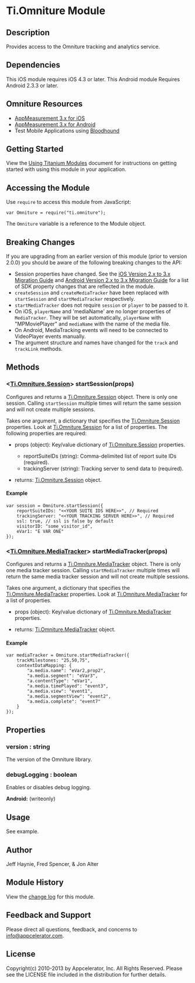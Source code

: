 # Ti.Omniture Module

## Description

Provides access to the Omniture tracking and analytics service.

## Dependencies

This iOS module requires iOS 4.3 or later.
This Android module Requires Android 2.3.3 or later.

## Omniture Resources

* [AppMeasurement 3.x for iOS][AppMeasurementIOS]
* [AppMeasurement 3.x for Android][AppMeasurementAndroid]
* Test Mobile Applications using [Bloodhound][Bloodhound]

## Getting Started

View the [Using Titanium Modules](http://docs.appcelerator.com/titanium/latest/#!/guide/Using_Titanium_Modules) document for instructions on getting
started with using this module in your application.

## Accessing the Module

Use `require` to access this module from JavaScript:

	var Omniture = require("ti.omniture");

The `Omniture` variable is a reference to the Module object.

## Breaking Changes

If you are upgrading from an earlier version of this module (prior to version 2.0.0) you should be
aware of the following breaking changes to the API:

* Session properties have changed. See the [iOS Version 2.x to 3.x Migration Guide][iOSMigrationGuide] and [Android Version 2.x to 3.x Migration Guide][AndroidMigrationGuide] for a list of SDK property changes that are reflected in the module.
* `createSession` and `createMediaTracker` have been replaced with `startSession` and `startMediaTracker` respectively.
* `startMediaTracker` does not require `session` or `player` to be passed to it.
* On iOS, `playerName` and 'mediaName' are no longer properties of `MediaTracker`. They will be set automatically, `playerName` with "MPMoviePlayer" and `mediaName` with the name of the media file.
* On Android, MediaTracking events will need to be connected to VideoPlayer events manually.
* The argument structure and names have changed for the `track` and `trackLink` methods.

## Methods

### <[Ti.Omniture.Session][]\> startSession(props)

Configures and returns a [Ti.Omniture.Session][] object. There is only one session. Calling `startSession` multiple times will return the same session and will not create multiple sessions.

Takes one argument, a dictionary that specifies the [Ti.Omniture.Session][] properties. Look at [Ti.Omniture.Session][] for a list of properties. The following properties are required:

* props (object): Key/value dictionary of [Ti.Omniture.Session][] properties.
	* reportSuiteIDs (string): Comma-delimited list of report suite IDs (required).
	* trackingServer (string): Tracking server to send data to (required).

* returns: [Ti.Omniture.Session][] object.

#### Example

	var session = Omniture.startSession({
        reportSuiteIDs: "<<YOUR SUITE IDS HERE>>", // Required
        trackingServer: "<<YOUR TRACKING SERVER HERE>>", // Required
        ssl: true, // ssl is false by default
        visitorID: "some_visitor_id",
        eVar1: "E VAR ONE"
    });

### <[Ti.Omniture.MediaTracker][]\> startMediaTracker(props)

Configures and returns a [Ti.Omniture.MediaTracker][] object. There is only one media tracker session. Calling `startMediaTracker` multiple times will return the same media tracker session and will not create multiple sessions.

Takes one argument, a dictionary that specifies the [Ti.Omniture.MediaTracker][] properties. Look at [Ti.Omniture.MediaTracker][] for a list of properties. 

* props (object): Key/value dictionary of [Ti.Omniture.MediaTracker][] properties.

* returns: [Ti.Omniture.MediaTracker][] object.

#### Example

	var mediaTracker = Omniture.startMediaTracker({
        trackMilestones: "25,50,75",
        contextDataMapping: {
            "a.media.name": "eVar2,prop2",
            "a.media.segment": "eVar3",
            "a.contentType": "eVar1",
            "a.media.timePlayed": "event3",
            "a.media.view": "event1",
            "a.media.segmentView": "event2",
            "a.media.complete": "event7"
        }
    });

## Properties

### version : string

The version of the Omniture library.

### debugLogging : boolean

Enables or disables debug logging. 

__Android:__ (writeonly)

## Usage

See example.

## Author

Jeff Haynie, Fred Spencer, & Jon Alter

## Module History

View the [change log](changelog.html) for this module.

## Feedback and Support

Please direct all questions, feedback, and concerns to [info@appcelerator.com](mailto:info@appcelerator.com?subject=Android%20Omniture%20Module).

## License

Copyright(c) 2010-2013 by Appcelerator, Inc. All Rights Reserved. Please see the LICENSE file included in the distribution for further details.

[Ti.Omniture.Session]: session.html
[Ti.Omniture.MediaTracker]: mediaTracker.html
[AppMeasurementIOS]: http://microsite.omniture.com/t2/help/en_US/sc/appmeasurement/ios/index.html
[AppMeasurementAndroid]: http://microsite.omniture.com/t2/help/en_US/sc/appmeasurement/android/index.html
[Bloodhound]: http://microsite.omniture.com/t2/help/en_US/sc/appmeasurement/ios/index.html#Using_Bloodhound_to_Test_Mobile_Applications
[iOSMigrationGuide]: http://microsite.omniture.com/t2/help/en_US/sc/appmeasurement/ios/index.html#iOS_Version_2x_to_3x_Migration_Guide
[AndroidMigrationGuide]: http://microsite.omniture.com/t2/help/en_US/sc/appmeasurement/android/index.html#Android_Version_2x_to_3x_Migration_Guide
